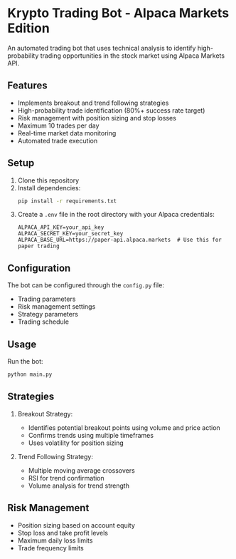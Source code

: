 # Krypto Trading Bot - Alpaca Markets Edition

An automated trading bot that uses technical analysis to identify high-probability trading opportunities in the stock market using Alpaca Markets API.

## Features

- Implements breakout and trend following strategies
- High-probability trade identification (80%+ success rate target)
- Risk management with position sizing and stop losses
- Maximum 10 trades per day
- Real-time market data monitoring
- Automated trade execution

## Setup

1. Clone this repository
2. Install dependencies:
   ```bash
   pip install -r requirements.txt
   ```
3. Create a `.env` file in the root directory with your Alpaca credentials:
   ```
   ALPACA_API_KEY=your_api_key
   ALPACA_SECRET_KEY=your_secret_key
   ALPACA_BASE_URL=https://paper-api.alpaca.markets  # Use this for paper trading
   ```

## Configuration

The bot can be configured through the `config.py` file:
- Trading parameters
- Risk management settings
- Strategy parameters
- Trading schedule

## Usage

Run the bot:
```bash
python main.py
```

## Strategies

1. Breakout Strategy:
   - Identifies potential breakout points using volume and price action
   - Confirms trends using multiple timeframes
   - Uses volatility for position sizing

2. Trend Following Strategy:
   - Multiple moving average crossovers
   - RSI for trend confirmation
   - Volume analysis for trend strength

## Risk Management

- Position sizing based on account equity
- Stop loss and take profit levels
- Maximum daily loss limits
- Trade frequency limits 